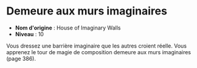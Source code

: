 # Demeure aux murs imaginaires

 * **Nom d'origine** : House of Imaginary Walls
 * **Niveau** : 10


<p>Vous dressez une barrière imaginaire que les autres croient réelle. Vous apprenez le tour de magie de composition demeure aux murs imaginaires (page 386).</p>